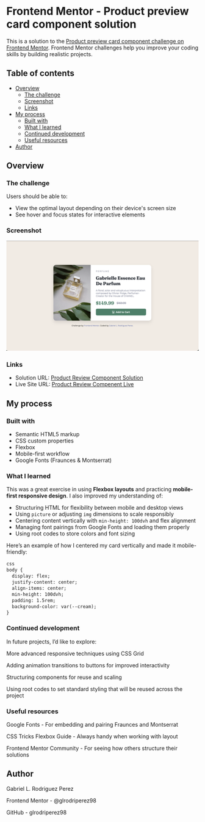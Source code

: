 # Frontend Mentor - Product preview card component solution

This is a solution to the [Product preview card component challenge on Frontend Mentor](https://www.frontendmentor.io/challenges/product-preview-card-component-GO7UmttRfa). Frontend Mentor challenges help you improve your coding skills by building realistic projects.

## Table of contents

- [Overview](#overview)
  - [The challenge](#the-challenge)
  - [Screenshot](#screenshot)
  - [Links](#links)
- [My process](#my-process)
  - [Built with](#built-with)
  - [What I learned](#what-i-learned)
  - [Continued development](#continued-development)
  - [Useful resources](#useful-resources)
- [Author](#author)

## Overview

### The challenge

Users should be able to:

- View the optimal layout depending on their device's screen size
- See hover and focus states for interactive elements

### Screenshot

![Screenshot of Product Preview Card](./images/final-product-review.png)

### Links

- Solution URL: [Product Review Component Solution](https://github.com/glrodriperez98/product-preview-card-component)
- Live Site URL: [Product Review Compenent Live](https://glrodriperez98.github.io/product-preview-card-component/)

## My process

### Built with

- Semantic HTML5 markup
- CSS custom properties
- Flexbox
- Mobile-first workflow
- Google Fonts (Fraunces & Montserrat)

### What I learned

This was a great exercise in using **Flexbox layouts** and practicing **mobile-first responsive design**. I also improved my understanding of:

- Structuring HTML for flexibility between mobile and desktop views
- Using `picture` or adjusting `img` dimensions to scale responsibly
- Centering content vertically with `min-height: 100dvh` and flex alignment
- Managing font pairings from Google Fonts and loading them properly
- Using root codes to store colors and font sizing

Here’s an example of how I centered my card vertically and made it mobile-friendly:

```
css
body {
  display: flex;
  justify-content: center;
  align-items: center;
  min-height: 100dvh;
  padding: 1.5rem;
  background-color: var(--cream);
}
```

### Continued development

In future projects, I’d like to explore:

More advanced responsive techniques using CSS Grid

Adding animation transitions to buttons for improved interactivity

Structuring components for reuse and scaling

Using root codes to set standard styling that will be reused across the project

### Useful resources

Google Fonts - For embedding and pairing Fraunces and Montserrat

CSS Tricks Flexbox Guide - Always handy when working with layout

Frontend Mentor Community - For seeing how others structure their solutions

## Author

Gabriel L. Rodriguez Perez

Frontend Mentor - @glrodriperez98

GitHub - glrodriperez98
